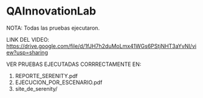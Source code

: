 # QAInnovationLab
NOTA: Todas las pruebas ejecutaron.

LINK DEL VIDEO:
https://drive.google.com/file/d/1fJH7h2duMoLmx41WGs6PStjNHT3aYvNI/view?usp=sharing

VER PRUEBAS EJECUTADAS CORRRECTAMENTE EN:
1. REPORTE_SERENITY.pdf
2. EJECUCION_POR_ESCENARIO.pdf
3. site_de_serenity/
